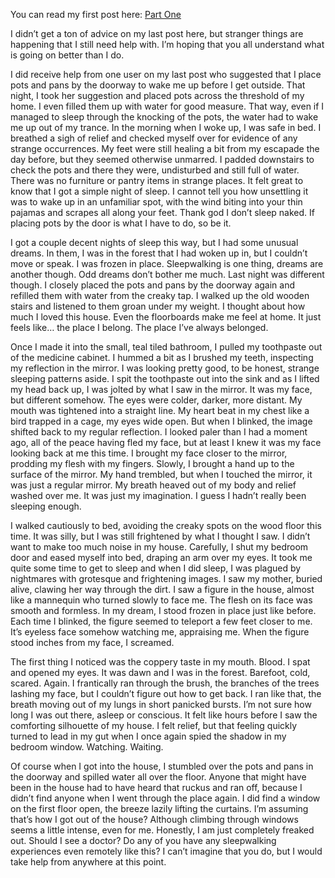  

You can read my first post here: [Part One](https://www.reddit.com/r/nosleep/comments/v8nekn/sleepwalking_and_strange_shadows_help/)

I didn’t get a ton of advice on my last post here, but stranger things are happening that I still need help with. I’m hoping that you all understand what is going on better than I do. 

I did receive help from one user on my last post who suggested that I place pots and pans by the doorway to wake me up before I get outside. That night, I took her suggestion and placed pots across the threshold of my home. I even filled them up with water for good measure. That way, even if I managed to sleep through the knocking of the pots, the water had to wake me up out of my trance. In the morning when I woke up, I was safe in bed. I breathed a sigh of relief and checked myself over for evidence of any strange occurrences. My feet were still healing a bit from my escapade the day before, but they seemed otherwise unmarred. I padded downstairs to check the pots and there they were, undisturbed and still full of water. There was no furniture or pantry items in strange places. It felt great to know that I got a simple night of sleep. I cannot tell you how unsettling it was to wake up in an unfamiliar spot, with the wind biting into your thin pajamas and scrapes all along your feet. Thank god I don’t sleep naked. If placing pots by the door is what I have to do, so be it. 

I got a couple decent nights of sleep this way, but I had some unusual dreams. In them, I was in the forest that I had woken up in, but I couldn’t move or speak. I was frozen in place. Sleepwalking is one thing, dreams are another though. Odd dreams don’t bother me much. Last night was different though. I closely placed the pots and pans by the doorway again and refilled them with water from the creaky tap. I walked up the old wooden stairs and listened to them groan under my weight. I thought about how much I loved this house. Even the floorboards make me feel at home. It just feels like… the place I belong. The place I’ve always belonged. 

Once I made it into the small, teal tiled bathroom, I pulled my toothpaste out of the medicine cabinet. I hummed a bit as I brushed my teeth, inspecting my reflection in the mirror. I was looking pretty good, to be honest, strange sleeping patterns aside. I spit the toothpaste out into the sink and as I lifted my head back up, I was jolted by what I saw in the mirror. It was my face, but different somehow. The eyes were colder, darker, more distant. My mouth was tightened into a straight line. My heart beat in my chest like a bird trapped in a cage, my eyes wide open. But when I blinked, the image shifted back to my regular reflection. I looked paler than I had a moment ago, all of the peace having fled my face, but at least I knew it was my face looking back at me this time. I brought my face closer to the mirror, prodding my flesh with my fingers. Slowly, I brought a hand up to the surface of the mirror. My hand trembled, but when I touched the mirror, it was just a regular mirror. My breath heaved out of my body and relief washed over me. It was just my imagination. I guess I hadn’t really been sleeping enough.  

I walked cautiously to bed, avoiding the creaky spots on the wood floor this time. It was silly, but I was still frightened by what I thought I saw. I didn’t want to make too much noise in my house. Carefully, I shut my bedroom door and eased myself into bed, draping an arm over my eyes. It took me quite some time to get to sleep and when I did sleep, I was plagued by nightmares with grotesque and frightening images. I saw my mother, buried alive, clawing her way through the dirt. I saw a figure in the house, almost like a mannequin who turned slowly to face me. The flesh on its face was smooth and formless. In my dream, I stood frozen in place just like before. Each time I blinked, the figure seemed to teleport a few feet closer to me. It’s eyeless face somehow watching me, appraising me. When the figure stood inches from my face, I screamed. 

The first thing I noticed was the coppery taste in my mouth. Blood. I spat and opened my eyes. It was dawn and I was in the forest. Barefoot, cold, scared. Again. I frantically ran through the brush, the branches of the trees lashing my face, but I couldn’t figure out how to get back. I ran like that, the breath moving out of my lungs in short panicked bursts. I’m not sure how long I was out there, asleep or conscious. It felt like hours before I saw the comforting silhouette of my house. I felt relief, but that feeling quickly turned to lead in my gut when I once again spied the shadow in my bedroom window. Watching. Waiting. 

Of course when I got into the house, I stumbled over the pots and pans in the doorway and spilled water all over the floor. Anyone that might have been in the house had to have heard that ruckus and ran off, because I didn’t find anyone when I went through the place again. I did find a window on the first floor open, the breeze lazily lifting the curtains. I’m assuming that’s how I got out of the house? Although climbing through windows seems a little intense, even for me. Honestly, I am just completely freaked out. Should I see a doctor? Do any of you have any sleepwalking experiences even remotely like this? I can’t imagine that you do, but I would take help from anywhere at this point.